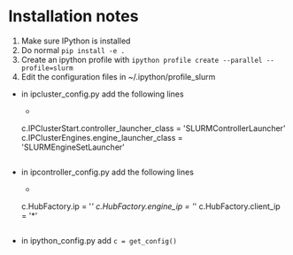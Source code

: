 # Installation notes

1. Make sure IPython is installed
2. Do normal `pip install -e .`
3. Create an ipython profile with `ipython profile create --parallel --profile=slurm`
4. Edit the configuration files in ~/.ipython/profile_slurm
  * in ipcluster_config.py add the following lines
    * ```c = get_config()
	 c.IPClusterStart.controller_launcher_class = 'SLURMControllerLauncher'
	 c.IPClusterEngines.engine_launcher_class = 'SLURMEngineSetLauncher'
      ```
  * in ipcontroller_config.py add the following lines
    * ```c = get_config()
	 c.HubFactory.ip = '*'
	 c.HubFactory.engine_ip = '*'
	 c.HubFactory.client_ip = '*'
      ```
  * in ipython_config.py add `c = get_config()`


